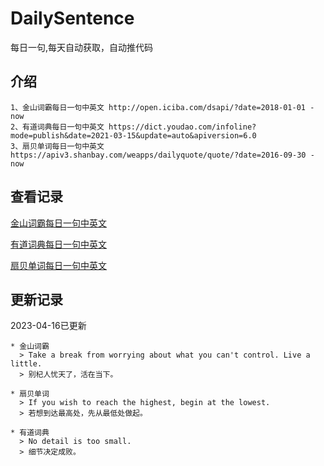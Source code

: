 # DailySentence

每日一句,每天自动获取，自动推代码

## 介绍

```
1、金山词霸每日一句中英文 http://open.iciba.com/dsapi/?date=2018-01-01 - now
2、有道词典每日一句中英文 https://dict.youdao.com/infoline?mode=publish&date=2021-03-15&update=auto&apiversion=6.0
3、扇贝单词每日一句中英文 https://apiv3.shanbay.com/weapps/dailyquote/quote/?date=2016-09-30 - now
```

## 查看记录

[金山词霸每日一句中英文](./data/iciba/)

[有道词典每日一句中英文](./data/youdao/)

[扇贝单词每日一句中英文](./data/shanbay/)

## 更新记录
2023-04-16已更新 
```
* 金山词霸
  > Take a break from worrying about what you can't control. Live a little.
  > 别杞人忧天了，活在当下。

* 扇贝单词
  > If you wish to reach the highest, begin at the lowest.
  > 若想到达最高处，先从最低处做起。

* 有道词典
  > No detail is too small.
  > 细节决定成败。

```
